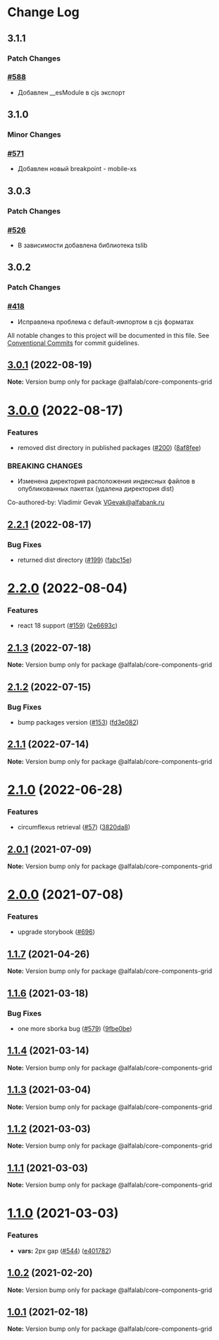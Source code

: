 # Change Log

## 3.1.1

### Patch Changes

### [#588](https://github.com/core-ds/core-components/pull/588)

-   Добавлен \_\_esModule в cjs экспорт

## 3.1.0

### Minor Changes

### [#571](https://github.com/core-ds/core-components/pull/571)

-   Добавлен новый breakpoint - mobile-xs

## 3.0.3

### Patch Changes

### [#526](https://github.com/core-ds/core-components/pull/526)

-   В зависимости добавлена библиотека tslib

## 3.0.2

### Patch Changes

### [#418](https://github.com/core-ds/core-components/pull/418)

-   Исправлена проблема с default-импортом в cjs форматах

All notable changes to this project will be documented in this file.
See [Conventional Commits](https://conventionalcommits.org) for commit guidelines.

## [3.0.1](https://github.com/core-ds/core-components/compare/@alfalab/core-components-grid@3.0.0...@alfalab/core-components-grid@3.0.1) (2022-08-19)

**Note:** Version bump only for package @alfalab/core-components-grid

# [3.0.0](https://github.com/core-ds/core-components/compare/@alfalab/core-components-grid@2.2.1...@alfalab/core-components-grid@3.0.0) (2022-08-17)

### Features

-   removed dist directory in published packages ([#200](https://github.com/core-ds/core-components/issues/200)) ([8af8fee](https://github.com/core-ds/core-components/commit/8af8fee53ca0bd19fa2d1ca1422e0df23096e2c8))

### BREAKING CHANGES

-   Изменена директория расположения индексных файлов в опубликованных пакетах (удалена
    директория dist)

Co-authored-by: Vladimir Gevak <VGevak@alfabank.ru>

## [2.2.1](https://github.com/core-ds/core-components/compare/@alfalab/core-components-grid@2.2.0...@alfalab/core-components-grid@2.2.1) (2022-08-17)

### Bug Fixes

-   returned dist directory ([#199](https://github.com/core-ds/core-components/issues/199)) ([fabc15e](https://github.com/core-ds/core-components/commit/fabc15effa1457ca65ec7238206f1b1fc2a2a613))

# [2.2.0](https://github.com/core-ds/core-components/compare/@alfalab/core-components-grid@2.1.3...@alfalab/core-components-grid@2.2.0) (2022-08-04)

### Features

-   react 18 support ([#159](https://github.com/core-ds/core-components/issues/159)) ([2e6693c](https://github.com/core-ds/core-components/commit/2e6693c62f534e333aadb7d3fff4ffd78ac84c63))

## [2.1.3](https://github.com/core-ds/core-components/compare/@alfalab/core-components-grid@2.1.2...@alfalab/core-components-grid@2.1.3) (2022-07-18)

**Note:** Version bump only for package @alfalab/core-components-grid

## [2.1.2](https://github.com/core-ds/core-components/compare/@alfalab/core-components-grid@2.1.1...@alfalab/core-components-grid@2.1.2) (2022-07-15)

### Bug Fixes

-   bump packages version ([#153](https://github.com/core-ds/core-components/issues/153)) ([fd3e082](https://github.com/core-ds/core-components/commit/fd3e08205672129cdce04e1000c673f2cd9c10da))

## [2.1.1](https://github.com/core-ds/core-components/compare/@alfalab/core-components-grid@2.1.0...@alfalab/core-components-grid@2.1.1) (2022-07-14)

**Note:** Version bump only for package @alfalab/core-components-grid

# [2.1.0](https://github.com/core-ds/core-components/compare/@alfalab/core-components-grid@2.0.3...@alfalab/core-components-grid@2.1.0) (2022-06-28)

### Features

-   circumflexus retrieval ([#57](https://github.com/core-ds/core-components/issues/57)) ([3820da8](https://github.com/core-ds/core-components/commit/3820da818bcdcbee6904c648b3e29c3c828fe202))

## [2.0.1](https://github.com/core-ds/core-components/compare/@alfalab/core-components-grid@2.0.0...@alfalab/core-components-grid@2.0.1) (2021-07-09)

**Note:** Version bump only for package @alfalab/core-components-grid

# [2.0.0](https://github.com/core-ds/core-components/compare/@alfalab/core-components-grid@1.1.7...@alfalab/core-components-grid@2.0.0) (2021-07-08)

### Features

-   upgrade storybook ([#696](https://github.com/core-ds/core-components/issues/696))

## [1.1.7](https://github.com/core-ds/core-components/compare/@alfalab/core-components-grid@1.1.6...@alfalab/core-components-grid@1.1.7) (2021-04-26)

**Note:** Version bump only for package @alfalab/core-components-grid

## [1.1.6](https://github.com/core-ds/core-components/compare/@alfalab/core-components-grid@1.1.4...@alfalab/core-components-grid@1.1.6) (2021-03-18)

### Bug Fixes

-   one more sborka bug ([#579](https://github.com/core-ds/core-components/issues/579)) ([9fbe0be](https://github.com/core-ds/core-components/commit/9fbe0beca56ec5971de78b3f6cda25305b260efc))

## [1.1.4](https://github.com/core-ds/core-components/compare/@alfalab/core-components-grid@1.1.3...@alfalab/core-components-grid@1.1.4) (2021-03-14)

**Note:** Version bump only for package @alfalab/core-components-grid

## [1.1.3](https://github.com/core-ds/core-components/compare/@alfalab/core-components-grid@1.1.2...@alfalab/core-components-grid@1.1.3) (2021-03-04)

**Note:** Version bump only for package @alfalab/core-components-grid

## [1.1.2](https://github.com/core-ds/core-components/compare/@alfalab/core-components-grid@1.1.1...@alfalab/core-components-grid@1.1.2) (2021-03-03)

**Note:** Version bump only for package @alfalab/core-components-grid

## [1.1.1](https://github.com/core-ds/core-components/compare/@alfalab/core-components-grid@1.1.0...@alfalab/core-components-grid@1.1.1) (2021-03-03)

**Note:** Version bump only for package @alfalab/core-components-grid

# [1.1.0](https://github.com/core-ds/core-components/compare/@alfalab/core-components-grid@1.0.2...@alfalab/core-components-grid@1.1.0) (2021-03-03)

### Features

-   **vars:** 2px gap ([#544](https://github.com/core-ds/core-components/issues/544)) ([e401782](https://github.com/core-ds/core-components/commit/e40178290a02c45bd9ea23ab0deffabd74a69276))

## [1.0.2](https://github.com/core-ds/core-components/compare/@alfalab/core-components-grid@1.0.1...@alfalab/core-components-grid@1.0.2) (2021-02-20)

**Note:** Version bump only for package @alfalab/core-components-grid

## [1.0.1](https://github.com/core-ds/core-components/compare/@alfalab/core-components-grid@1.0.0...@alfalab/core-components-grid@1.0.1) (2021-02-18)

**Note:** Version bump only for package @alfalab/core-components-grid
